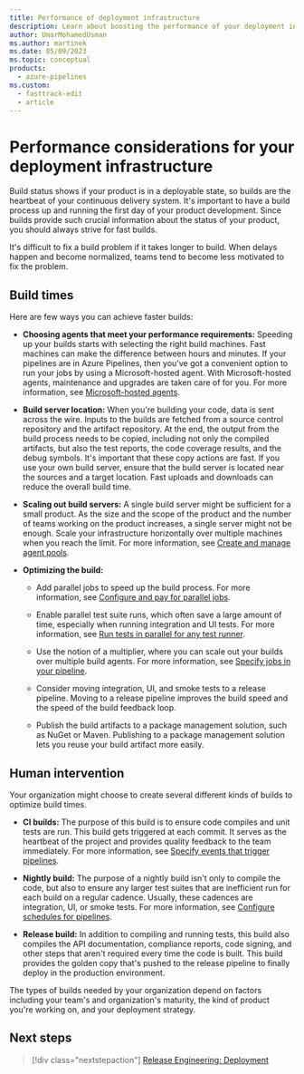 ```yaml
---
title: Performance of deployment infrastructure
description: Learn about boosting the performance of your deployment infrastructure. Review the considerations about build times and human intervention.
author: UmarMohamedUsman
ms.author: martinek
ms.date: 05/09/2023
ms.topic: conceptual
products:
  - azure-pipelines
ms.custom:
  - fasttrack-edit
  - article
---
```


# Performance considerations for your deployment infrastructure

Build status shows if your product is in a deployable state, so builds are the heartbeat of your continuous delivery system. It's important to have a build process up and running the first day of your product development. Since builds provide such crucial information about the status of your product, you should always strive for fast builds.

It's difficult to fix a build problem if it takes longer to build. When delays happen and become normalized, teams tend to become less motivated to fix the problem.

## Build times

Here are few ways you can achieve faster builds:

* **Choosing agents that meet your performance requirements:** Speeding up your builds starts with selecting the right build machines. Fast machines can make the difference between hours and minutes. If your pipelines are in Azure Pipelines, then you've got a convenient option to run your jobs by using a Microsoft-hosted agent. With Microsoft-hosted agents, maintenance and upgrades are taken care of for you. For more information, see [Microsoft-hosted agents](/azure/devops/pipelines/agents/hosted?view=azure-devops&preserve-view=true).

* **Build server location:** When you're building your code, data is sent across the wire. Inputs to the builds are fetched from a source control repository and the artifact repository. At the end, the output from the build process needs to be copied, including not only the compiled artifacts, but also the test reports, the code coverage results, and the debug symbols. It's important that these copy actions are fast. If you use your own build server, ensure that the build server is located near the sources and a target location. Fast uploads and downloads can reduce the overall build time.

* **Scaling out build servers:** A single build server might be sufficient for a small product. As the size and the scope of the product and the number of teams working on the product increases, a single server might not be enough. Scale your infrastructure horizontally over multiple machines when you reach the limit. For more information, see [Create and manage agent pools](/azure/devops/pipelines/agents/pools-queues?tabs=yaml&view=azure-devops&preserve-view=true).

* **Optimizing the build:**

  * Add parallel jobs to speed up the build process. For more information, see [Configure and pay for parallel jobs](/azure/devops/pipelines/licensing/concurrent-jobs?view=azure-devops&preserve-view=true).

  * Enable parallel test suite runs, which often save a large amount of time, especially when running integration and UI tests. For more information, see [Run tests in parallel for any test runner](/azure/devops/pipelines/test/parallel-testing-any-test-runner?view=azure-devops&preserve-view=true).

  * Use the notion of a multiplier, where you can scale out your builds over multiple build agents. For more information, see [Specify jobs in your pipeline](/azure/devops/pipelines/process/phases?tabs=yaml&view=azure-devops&preserve-view=true).

  * Consider moving integration, UI, and smoke tests to a release pipeline. Moving to a release pipeline improves the build speed and the speed of the build feedback loop.

  * Publish the build artifacts to a package management solution, such as NuGet or Maven. Publishing to a package management solution lets you reuse your build artifact more easily.

## Human intervention

Your organization might choose to create several different kinds of builds to optimize build times.

* **CI builds:** The purpose of this build is to ensure code compiles and unit tests are run. This build gets triggered at each commit. It serves as the heartbeat of the project and provides quality feedback to the team immediately. For more information, see [Specify events that trigger pipelines](/azure/devops/pipelines/build/triggers?tabs=yaml&view=azure-devops&preserve-view=true).

* **Nightly build:** The purpose of a nightly build isn't only to compile the code, but also to ensure any larger test suites that are inefficient run for each build on a regular cadence. Usually, these cadences are integration, UI, or smoke tests. For more information, see [Configure schedules for pipelines](/azure/devops/pipelines/process/scheduled-triggers).

* **Release build:** In addition to compiling and running tests, this build also compiles the API documentation, compliance reports, code signing, and other steps that aren't required every time the code is built. This build provides the golden copy that's pushed to the release pipeline to finally deploy in the production environment.

The types of builds needed by your organization depend on factors including your team's and organization's maturity, the kind of product you're working on, and your deployment strategy.

## Next steps

> [!div class="nextstepaction"]
> [Release Engineering: Deployment ](./release-engineering-cd.md)

